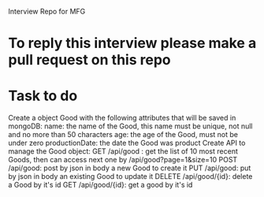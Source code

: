 Interview Repo for MFG
# To reply this interview please make a pull request on this repo
# Task to do
Create a object Good with the following attributes that will be saved in mongoDB:
name: the name of the Good, this name must be unique, not null and no more than 50 characters
age: the age of the Good, must not be under zero
productionDate: the date the Good was product
Create API to manage the Good object:
GET /api/good : get the list of 10 most recent Goods, then can access next one by /api/good?page=1&size=10
POST /api/good: post by json in body a new Good to create it
PUT /api/good: put by json in body an existing Good to update it
DELETE /api/good/{id}: delete a Good by it's id
GET /api/good/{id}: get a good by it's id
